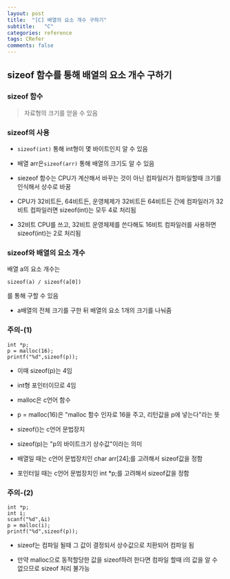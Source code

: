 ```yaml
---
layout: post
title:  "[C] 배열의 요소 개수 구하기"
subtitle:   "C"
categories: reference
tags: CRefer
comments: false
---
```


## sizeof 함수를 통해 배열의 요소 개수 구하기

### sizeof 함수

> 자료형의 크기를 얻을 수 있음

### sizeof의 사용

- ``sizeof(int)`` 통해 int형이 몇 바이트인지 알 수 있음

- 배열 arr은``sizeof(arr)`` 통해 배열의 크기도 알 수 있음

- siezeof 함수는 CPU가 계산해서 바꾸는 것이 아닌 컴파일러가 컴파일할때 크기를 인식해서 상수로 바꿈

- CPU가 32비트든, 64비트든, 운영체제가 32비트든 64비트든 간에 컴파일러가 32비트 컴파일러면 sizeof(int)는 모두 4로 처리됨

- 32비트 CPU를 쓰고, 32비트 운영체제를 쓴다해도 16비트 컴파일러를 사용하면 sizeof(int)는 2로 처리됨

### sizeof와 배열의 요소 개수

배열 a의 요소 개수는

```
sizeof(a) / sizeof(a[0])
```
를 통해 구할 수 있음

- a배열의 전체 크기를 구한 뒤 배열의 요소 1개의 크기를 나눠줌

### 주의-(1)
```
int *p;
p = malloc(16);
printf("%d",sizeof(p));
```
- 이때 sizeof(p)는 4임

- int형 포인터이므로 4임

- malloc은 c언어 함수

- p = malloc(16)은 "malloc 함수 인자로 16을 주고, 리턴값을 p에 넣는다"라는 뜻

- sizeof()는 c언어 문법장치

- sizeof(p)는 "p의 바이트크기 상수값"이라는 의미

- 배열일 때는 c언어 문법장치인 char arr[24];를 고려해서 sizeof값을 정함

- 포인터일 때는 c언어 문법장치인 int *p;를 고려해서 sizeof값을 정함

### 주의-(2)
```
int *p;
int i;
scanf("%d",&i)
p = malloc(i);
printf("%d",sizeof(p));
```
- sizeof는 컴파일 될때 그 값이 결정되서 상수값으로 치환되어 컴파일 됨

- 만약 malloc으로 동적할당한 값을 sizeof하려 한다면 컴파일 할때 i의 값을 알 수 없으므로 sizeof 처리 불가능

<br>